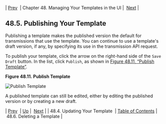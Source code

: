 | [Prev](web-ui.update.template)  | Chapter 48. Managing Your Templates in the UI |  [Next](web-ui.templates.delete) |

## 48.5. Publishing Your Template

Publishing a template makes the published version the default for transmissions that use the template. You can continue to use a template's draft version, if any, by specifying its use in the transmission API request.

To publish your template, click the arrow on the right-hand side of the `Save Draft` button. In the list, click `Publish`, as shown in [Figure 48.11, “Publish Template”](web-ui.templates.publish#figure_publish_template "Figure 48.11. Publish Template").

<a name="figure_publish_template"></a>

**Figure 48.11. Publish Template**

![Publish Template](https://support.messagesystems.com/docs/web-momo4/images/publish_template.png)

A published template can still be edited, either by editing the published version or by creating a new draft.

| [Prev](web-ui.update.template)  | [Up](web-ui.templates) |  [Next](web-ui.templates.delete) |
| 48.4. Updating Your Template  | [Table of Contents](index) |  48.6. Deleting a Template |
